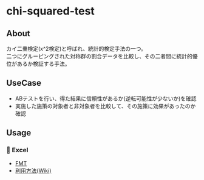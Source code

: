 # chi-squared-test

## About
カイ二乗検定(x^2検定)と呼ばれ、統計的検定手法の一つ。  
二つにグルーピングされた対称群の割合データを比較し、その二者間に統計的優位があるか検証する手法。

## UseCase
* ABテストを行い、得た結果に信頼性があるか(逆転可能性が少ないか)を確認
* 実施した施策の対象者と非対象者を比較して、その施策に効果があったのか確認

## Usage
### :green_book: Excel
* [FMT](https://github.com/hirokihonma/chi-squared-test/blob/master/resource/fmt_chi-squared-test.xlsx)
* [利用方法(Wiki)](https://github.com/hirokihonma/chi-squared-test/wiki/How-to-Excel-FMT)

